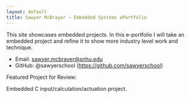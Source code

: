 ```yaml
---
layout: default
title: Sawyer McBrayer — Embedded Systems ePortfolio
---
```


This site showcases embedded projects. In this e-portfolio I will take an embedded project and refine it to show more industry level work and technique.

- Email: sawyer.mcbrayer@snhu.edu
- GitHub: @sawyerschool (https://github.com/sawyerschool)

Featured Project for Review:

Embedded C input/calculation/actuation project.
